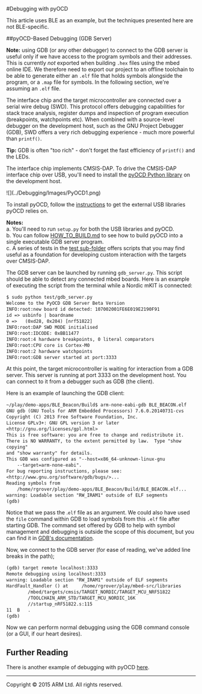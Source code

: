 #Debugging with pyOCD

This article uses BLE as an example, but the techniques presented here are not BLE-specific.

##pyOCD-Based Debugging (GDB Server)

<span class="notes">**Note:** using GDB (or any other debugger) to connect to the GDB server is useful only if we have access to the program symbols and their addresses. This is currently *not* exported when building ``.hex`` files using the mbed online IDE. We therefore need to export our project to an offline toolchain to be able to generate either an ``.elf`` file that holds symbols alongside the program, or a ``.map`` file for symbols. In the following section, we're assuming an ``.elf`` file.
</span>

The interface chip and the target microcontroller are connected over a serial wire debug (SWD). This protocol offers debugging capabilities for stack trace analysis, register dumps and inspection of program execution (breakpoints, watchpoints etc). When combined with a source-level debugger on the development host, such as the GNU Project Debugger (GDB), SWD offers a very rich debugging experience - much more powerful than ``printf()``. 

<span class="tips">**Tip:** GDB is often "too rich" - don't forget the fast efficiency of ``printf()`` and the LEDs.
</span>

The interface chip implements CMSIS-DAP. To drive the CMSIS-DAP interface chip over USB, you'll need to install the [pyOCD Python library](https://github.com/mbedmicro/pyOCD) on the development host.

<span class="images">
![](../Debugging/Images/PyOCD1.png)
</span>

To install pyOCD, follow the [instructions](https://github.com/mbedmicro/pyOCD/blob/master/README.rst#installation) to get the external USB libraries pyOCD relies on.

<span class="notes">**Notes:** 
<br />a. You'll need to run ``setup.py`` for both the USB libraries and pyOCD.
<br />b. You can follow [HOW_TO_BUILD.md](https://github.com/mbedmicro/pyOCD/blob/master/HOW_TO_BUILD.md) to see how to build pyOCD into a single executable GDB server program.
<br />c. A series of tests in the [test sub-folder](https://github.com/mbedmicro/pyOCD/tree/master/test) offers scripts that you may find useful as a foundation for developing custom interaction with the targets over CMSIS-DAP.</span>

The GDB server can be launched by running ``gdb_server.py``. This script should be able to detect any connected mbed boards. Here is an example of executing the script from the terminal while a Nordic mKIT is connected:

```
$ sudo python test/gdb_server.py
Welcome to the PyOCD GDB Server Beta Version
INFO:root:new board id detected: 107002001FE6E019E2190F91
id => usbinfo | boardname
0 =>   (0xd28, 0x204) [nrf51822]
INFO:root:DAP SWD MODE initialised
INFO:root:IDCODE: 0xBB11477
INFO:root:4 hardware breakpoints, 0 literal comparators
INFO:root:CPU core is Cortex-M0
INFO:root:2 hardware watchpoints
INFO:root:GDB server started at port:3333
```

At this point, the target microcontroller is waiting for interaction from a GDB server. This server is running at port 3333 on the development host. You can connect to it from a debugger such as GDB (the client).

Here is an example of launching the GDB client:

```
~/play/demo-apps/BLE_Beacon/Build$ arm-none-eabi-gdb BLE_BEACON.elf
GNU gdb (GNU Tools for ARM Embedded Processors) 7.6.0.20140731-cvs
Copyright (C) 2013 Free Software Foundation, Inc.
License GPLv3+: GNU GPL version 3 or later <http://gnu.org/licenses/gpl.html>
This is free software: you are free to change and redistribute it.
There is NO WARRANTY, to the extent permitted by law.  Type "show copying"
and "show warranty" for details.
This GDB was configured as "--host=x86_64-unknown-linux-gnu 
	--target=arm-none-eabi".
For bug reporting instructions, please see:
<http://www.gnu.org/software/gdb/bugs/>...
Reading symbols from 
	/home/rgrover/play/demo-apps/BLE_Beacon/Build/BLE_BEACON.elf...
warning: Loadable section "RW_IRAM1" outside of ELF segments
(gdb)
```

Notice that we pass the .``elf`` file as an argument. We could also have used the ``file`` command within GDB to load symbols from this ``.elf`` file after starting GDB. The command set offered by GDB to help with symbol management and debugging is outside the scope of this document, but you can find it in [GDB's documentation](https://www.gnu.org/software/gdb/documentation/).

Now, we connect to the GDB server (for ease of reading, we've added line breaks in the path);

```
(gdb) target remote localhost:3333
Remote debugging using localhost:3333
warning: Loadable section "RW_IRAM1" outside of ELF segments
HardFault_Handler () at 	/home/rgrover/play/mbed-src/libraries
		/mbed/targets/cmsis/TARGET_NORDIC/TARGET_MCU_NRF51822
		/TOOLCHAIN_ARM_STD/TARGET_MCU_NORDIC_16K
		//startup_nRF51822.s:115
11	B 	.
(gdb)
```

Now we can perform normal debugging using the GDB command console (or a GUI, if our heart desires).

## Further Reading

There is another example of debugging with pyOCD [here](http://redmine.laoslaser.org/boards/3/topics/635).

______
Copyright © 2015 ARM Ltd. All rights reserved.
